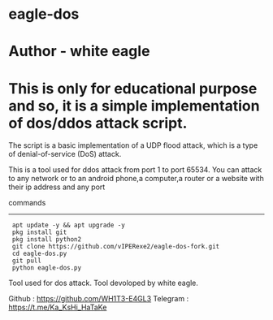 # eagle-dos
# Author - white eagle

# This is only for educational purpose and so, it is a simple implementation of dos/ddos attack script.

The script is a basic implementation of a UDP flood attack, which is a type of denial-of-service (DoS) attack.


This is a  tool used for ddos attack from port 1 to port 65534.
You can attack to any network or to an android phone,a computer,a router or a website with their ip address and any port


commands
_______________
	 apt update -y && apt upgrade -y
	 pkg install git
	 pkg install python2
	 git clone https://github.com/vIPERexe2/eagle-dos-fork.git
	 cd eagle-dos.py
	 git pull
	 python eagle-dos.py
 


Tool used for dos attack.
Tool devoloped by white eagle.

Github   : https://github.com/WH1T3-E4GL3
Telegram : https://t.me/Ka_KsHi_HaTaKe
	

	
